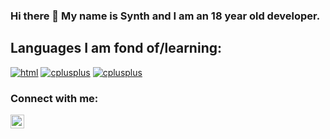 ### Hi there 👋 My name is Synth and I am an 18 year old developer.

## Languages I am fond of/learning:

<a href="https://github.com/synthofficial/html"><img src="https://img.shields.io/badge/html-0768A8.svg?style=for-the-badge&logo=html5&logoColor=0768a8&labelColor=ffffff" alt="html"></a>
<a href="https://github.com/synthofficial/cpp"><img src="https://img.shields.io/badge/C++-4B0082.svg?style=for-the-badge&logo=c%2B%2B&logoColor=4B0082&labelColor=ffffff" alt="cplusplus"></a>
<a href="https://github.com/synthofficial/csharp"><img src="https://simpleicons.org/icons/csharp.svg" alt="cplusplus"></a>

### Connect with me:
[<img align="left" alt="discord-server" width="22px" src="https://cdn.jsdelivr.net/npm/simple-icons@v3/icons/discord.svg" />][discord]

[discord]: https://discord.gg/KPgA4p